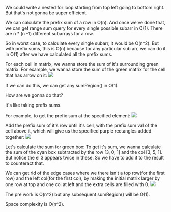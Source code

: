 We could write a nested for loop starting from top left going to bottom right. But that's not gonna be super efficient.

We can calculate the prefix sum of a row in O(n). And once we've done that, we can get range sum query for every single
possible subarr in O(1). There are n * (n -1) different subarrays for a row.

So in worst case, to calculate every single subarr, it would be O(n^2). But with prefix sums, this is O(n) because
for any particular sub arr, we can do it in O(1) after we have calculated all the prefix sums.

For each cell in matrix, we wanna store the sum of it's surrounding green matrix. For example, we wanna store the sum of
the green matrix for the cell that has arrow on it:
![](./304-1.png)

If we can do this, we can get any sumRegion() in O(1).

How are we gonna do that?

It's like taking prefix sums.

For example, to get the prefix sum at the specified element:
![](./304-2.png)

Add the prefix sum of it's row until it's cell, with the prefix sum val of the cell above it, which will give us the specified
purple rectangles added together:
![](./304-3.png)

Let's calculate the sum for green box: To get it's sum, we wanna calculate the sum of the cyan box subtracted by the
row [3, 0, 1] and the col [3, 5, 1]. But notice the el 3 appears twice in these. So we have to add it to the result
to counteract that.

We can get rid of the edge cases where we there isn't a top row(for the first row) and the left col(for the first col),
by making the initial matrix larger by one row at top and one col at left and the extra cells are filled with 0.
![](./304-.png)

The pre work is O(n^2) but any subsequent sumRegion() will be O(1).

Space complexity is O(n^2).